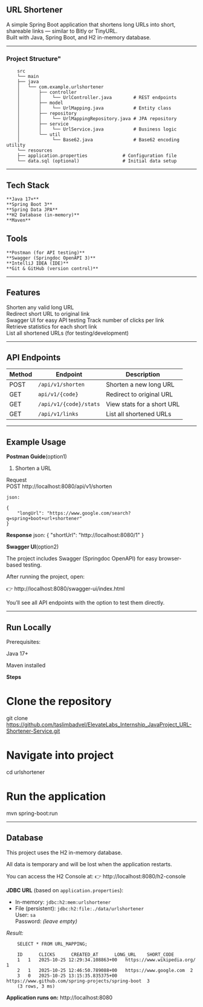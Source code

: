 ## URL Shortener

A simple Spring Boot application that shortens long URLs into short, shareable links — similar to Bitly or TinyURL.  
Built with Java, Spring Boot, and H2 in-memory database.

---

### Project Structure"

        src
        └── main
        ├── java
        │   └── com.example.urlshortener
        │       ├── controller
        │       │    └── UrlController.java        # REST endpoints
        │       ├── model
        │       │    └── UrlMapping.java           # Entity class
        │       ├── repository
        │       │    └── UrlMappingRepository.java # JPA repository
        │       ├── service
        │       │    └── UrlService.java           # Business logic
        │       └── util
        │            └── Base62.java               # Base62 encoding utility
        └── resources
        ├── application.properties             # Configuration file
        └── data.sql (optional)                # Initial data setup
        

---

## Tech Stack

    **Java 17+**
    **Spring Boot 3**
    **Spring Data JPA**
    **H2 Database (in-memory)**
    **Maven**

## Tools
    **Postman (for API testing)**
    **Swagger (Springdoc OpenAPI 3)**
    **IntelliJ IDEA (IDE)**
    **Git & GitHub (version control)**


---

##  Features

 Shorten any valid long URL  
 Redirect short URL to original link  
 Swagger UI for easy API testing
 Track number of clicks per link  
 Retrieve statistics for each short link  
 List all shortened URLs (for testing/development)

---

##  API Endpoints

| Method  | Endpoint               | Description                |
|---------|------------------------|----------------------------|
| POST    | `/api/v1/shorten`      | Shorten a new long URL     |
| GET     | `api/v1/{code}`        | Redirect to original URL   |
| GET     | `/api/v1/{code}/stats` | View stats for a short URL |
| GET     | `/api/v1/links`        | List all shortened URLs    |

---

## Example Usage
**Postman Guide**(option1)

1. Shorten a URL

Request  
    POST http://localhost:8080/api/v1/shorten

    json:

    {
        "longUrl": "https://www.google.com/search?q=spring+boot+url+shortener"
    }
**Response**
    json:
    {
    "shortUrl": "http://localhost:8080/1"
    }

**Swagger UI**(option2)

The project includes Swagger (Springdoc OpenAPI) for easy browser-based testing.

After running the project, open:

👉 http://localhost:8080/swagger-ui/index.html

You’ll see all API endpoints with the option to test them directly.

---


## Run Locally

Prerequisites:

Java 17+

Maven installed

**Steps**
# Clone the repository
git clone https://github.com/taslimbadvel/ElevateLabs_Internship_JavaProject_URL-Shortener-Service.git

# Navigate into project
cd urlshortener

# Run the application
mvn spring-boot:run

----

## Database

This project uses the H2 in-memory database.

All data is temporary and will be lost when the application restarts.

You can access the H2 Console at:
👉 http://localhost:8080/h2-console

**JDBC URL** (based on `application.properties`):
- In-memory: `jdbc:h2:mem:urlshortener`
- File (persistent): `jdbc:h2:file:./data/urlshortener`  
  User: `sa`  
  Password: *(leave empty)*
 
_Result:_
        
        SELECT * FROM URL_MAPPING;

        ID  	CLICKS  	CREATED_AT  	LONG_URL  	SHORT_CODE  
        1	1	2025-10-25 12:29:34.108863+00	https://www.wikipedia.org/	1
        2	1	2025-10-25 12:46:50.789088+00	https://www.google.com	2
        3	0	2025-10-25 13:15:35.835375+00	https://www.github.com/spring-projects/spring-boot	3
        (3 rows, 3 ms)


**Application runs on:**
 http://localhost:8080